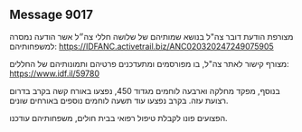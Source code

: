 ## Message 9017

מצורפת הודעת דובר צה"ל בנושא שמותיהם של שלושה חללי צה״ל אשר הודעה נמסרה למשפחותיהם: https://IDFANC.activetrail.biz/ANC020320247249075905

מצורף קישור לאתר צה"ל, בו מפורסמים ומתעדכנים פרטיהם ותמונותיהם של החללים:
https://www.idf.il/59780

בנוסף, מפקד מחלקה וארבעה לוחמים מגדוד 450, נפצעו באורח קשה בקרב בדרום רצועת עזה.
בקרב נפצעו עוד תשעה לוחמים נוספים באורחים שונים.

הפצועים פונו לקבלת טיפול רפואי בבית חולים, משפחותיהם עודכנו.

